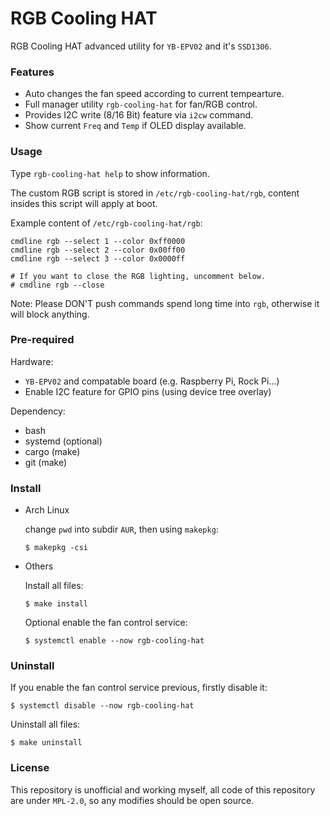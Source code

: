 # RGB Cooling HAT

RGB Cooling HAT advanced utility for
`YB-EPV02` and it's `SSD1306`.

### Features

- Auto changes the fan speed according to current tempearture.
- Full manager utility `rgb-cooling-hat` for fan/RGB control.
- Provides I2C write (8/16 Bit) feature via `i2cw` command.
- Show current `Freq` and `Temp` if OLED display available.

### Usage

Type `rgb-cooling-hat help` to show information.

The custom RGB script is stored in `/etc/rgb-cooling-hat/rgb`,
content insides this script will apply at boot.

Example content of `/etc/rgb-cooling-hat/rgb`:

``` shell
cmdline rgb --select 1 --color 0xff0000
cmdline rgb --select 2 --color 0x00ff00
cmdline rgb --select 3 --color 0x0000ff

# If you want to close the RGB lighting, uncomment below.
# cmdline rgb --close
```

Note: Please DON'T push commands spend long time into `rgb`,
otherwise it will block anything.

### Pre-required

Hardware:
- `YB-EPV02` and compatable board
  (e.g. Raspberry Pi, Rock Pi...)
- Enable I2C feature for GPIO pins
  (using device tree overlay)

Dependency:
- bash
- systemd (optional)
- cargo (make)
- git (make)

### Install

- Arch Linux

  change `pwd` into subdir `AUR`,
  then using `makepkg`:

  ``` shell
  $ makepkg -csi
  ```

- Others

  Install all files:

  ``` shell
  $ make install
  ```

  Optional enable the fan control service:

  ``` shell
  $ systemctl enable --now rgb-cooling-hat
  ```

### Uninstall

If you enable the fan control service previous,
firstly disable it:

``` shell
$ systemctl disable --now rgb-cooling-hat
```

Uninstall all files:

``` shell
$ make uninstall
```

### License

This repository is unofficial and working myself,
all code of this repository are under `MPL-2.0`,
so any modifies should be open source.

